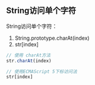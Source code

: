 
## String访问单个字符
String访问单个字符：
1. String.prototype.charAt(index)
2. str[index]

```js
// 使用 charAt方法
str.charAt(index)

// 使用ECMAScript 5下标访问法
str[index]
```